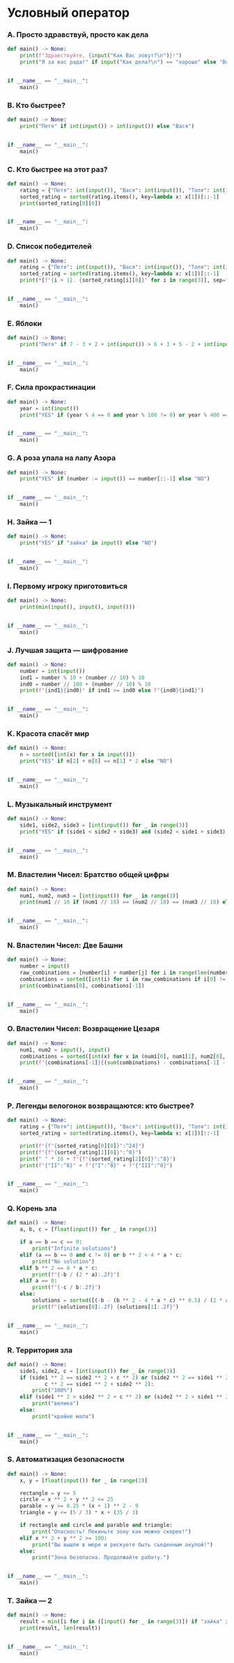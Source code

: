 # Условный оператор

### A. Просто здравствуй, просто как дела

```python
def main() -> None:
    print(f"Здравствуйте, {input("Как Вас зовут?\n")}!")
    print("Я за вас рада!" if input("Как дела?\n") == "хорошо" else "Всё наладится!")


if __name__ == "__main__":
    main()
```

### B. Кто быстрее?

```python
def main() -> None:
    print("Петя" if int(input()) > int(input()) else "Вася")


if __name__ == "__main__":
    main()
```

### C. Кто быстрее на этот раз?

```python
def main() -> None:
    rating = {"Петя": int(input()), "Вася": int(input()), "Толя": int(input())}
    sorted_rating = sorted(rating.items(), key=lambda x: x[1])[::-1]
    print(sorted_rating[0][0])


if __name__ == "__main__":
    main()
```

### D. Список победителей

```python
def main() -> None:
    rating = {"Петя": int(input()), "Вася": int(input()), "Толя": int(input())}
    sorted_rating = sorted(rating.items(), key=lambda x: x[1])[::-1]
    print(*[f"{i + 1}. {sorted_rating[i][0]}" for i in range(3)], sep="\n")


if __name__ == "__main__":
    main()
```

### E. Яблоки

```python
def main() -> None:
    print("Петя" if 7 - 3 + 2 + int(input()) > 6 + 3 + 5 - 2 + int(input()) else "Вася")


if __name__ == "__main__":
    main()
```

### F. Сила прокрастинации

```python
def main() -> None:
    year = int(input())
    print("YES" if (year % 4 == 0 and year % 100 != 0) or year % 400 == 0 else "NO")


if __name__ == "__main__":
    main()
```

### G. А роза упала на лапу Азора

```python
def main() -> None:
    print("YES" if (number := input()) == number[::-1] else "NO")


if __name__ == "__main__":
    main()
```

### H. Зайка — 1

```python
def main() -> None:
    print("YES" if "зайка" in input() else "NO")


if __name__ == "__main__":
    main()
```

### I. Первому игроку приготовиться

```python
def main() -> None:
    print(min(input(), input(), input()))


if __name__ == "__main__":
    main()
```

### J. Лучшая защита — шифрование

```python
def main() -> None:
    number = int(input())
    ind1 = number % 10 + (number // 10) % 10
    ind0 = number // 100 + (number // 10) % 10
    print(f"{ind1}{ind0}" if ind1 >= ind0 else f"{ind0}{ind1}")


if __name__ == "__main__":
    main()
```

### K. Красота спасёт мир

```python
def main() -> None:
    n = sorted([int(x) for x in input()])
    print("YES" if n[2] + n[0] == n[1] * 2 else "NO")


if __name__ == "__main__":
    main()
```

### L. Музыкальный инструмент

```python
def main() -> None:
    side1, side2, side3 = [int(input()) for _ in range(3)]
    print("YES" if (side1 < side2 + side3) and (side2 < side1 + side3) and (side3 < side1 + side2) else "NO")


if __name__ == "__main__":
    main()
```

### M. Властелин Чисел: Братство общей цифры

```python
def main() -> None:
    num1, num2, num3 = [int(input()) for _ in range(3)]
    print(num1 // 10 if (num1 // 10) == (num2 // 10) == (num3 // 10) else num1 % 10)


if __name__ == "__main__":
    main()
```

### N. Властелин Чисел: Две Башни

```python
def main() -> None:
    number = input()
    raw_combinations = [number[i] + number[j] for i in range(len(number)) for j in range(len(number)) if i != j]
    combinations = sorted([int(i) for i in raw_combinations if i[0] != '0'])
    print(combinations[0], combinations[-1])


if __name__ == "__main__":
    main()
```

### O. Властелин Чисел: Возвращение Цезаря

```python
def main() -> None:
    num1, num2 = input(), input()
    combinations = sorted([int(x) for x in (num1[0], num1[1], num2[0], num2[1])])
    print(f"{combinations[-1]}{(sum(combinations) - combinations[-1] - combinations[0]) % 10}{combinations[0]}")


if __name__ == "__main__":
    main()
```

### P. Легенды велогонок возвращаются: кто быстрее?

```python
def main() -> None:
    rating = {"Петя": int(input()), "Вася": int(input()), "Толя": int(input())}
    sorted_rating = sorted(rating.items(), key=lambda x: x[1])[::-1]

    print(f"{f"{sorted_rating[0][0]}":^24}")
    print(f"{f"{sorted_rating[1][0]}":^8}")
    print(" " * 16 + f"{f"{sorted_rating[2][0]}":^8}")
    print(f"{"II":^8}" + f"{"I":^8}" + f"{"III":^8}")


if __name__ == "__main__":
    main()
```

### Q. Корень зла

```python
def main() -> None:
    a, b, c = [float(input()) for _ in range(3)]

    if a == b == c == 0:
        print("Infinite solutions")
    elif (a == b == 0 and c != 0) or b ** 2 < 4 * a * c:
        print("No solution")
    elif b ** 2 == 4 * a * c:
        print(f"{-b / (2 * a):.2f}")
    elif a == 0:
        print(f"{-c / b:.2f}")
    else:
        solutions = sorted([(-b - (b ** 2 - 4 * a * c) ** 0.5) / (2 * a), (-b + (b ** 2 - 4 * a * c) ** 0.5) / (2 * a)])
        print(f"{solutions[0]:.2f} {solutions[1]:.2f}")


if __name__ == "__main__":
    main()
```

### R. Территория зла

```python
def main() -> None:
    side1, side2, c = [int(input()) for _ in range(3)]
    if (side1 ** 2 == side2 ** 2 + c ** 2) or (side2 ** 2 == side1 ** 2 + c ** 2) or (
            c ** 2 == side1 ** 2 + side2 ** 2):
        print("100%")
    elif (side1 ** 2 > side2 ** 2 + c ** 2) or (side2 ** 2 > side1 ** 2 + c ** 2) or (c ** 2 > side1 ** 2 + side2 ** 2):
        print("велика")
    else:
        print("крайне мала")


if __name__ == "__main__":
    main()
```

### S. Автоматизация безопасности

```python
def main() -> None:
    x, y = [float(input()) for _ in range(2)]

    rectangle = y <= 5
    circle = x ** 2 + y ** 2 <= 25
    parable = y >= 0.25 * (x + 1) ** 2 - 9
    triangle = y <= (5 / 3) * x + (35 / 3)

    if rectangle and circle and parable and triangle:
        print("Опасность! Покиньте зону как можно скорее!")
    elif x ** 2 + y ** 2 >= 100:
        print("Вы вышли в море и рискуете быть съеденным акулой!")
    else:
        print("Зона безопасна. Продолжайте работу.")


if __name__ == "__main__":
    main()
```

### T. Зайка — 2

```python
def main() -> None:
    result = min([i for i in ([input() for _ in range(3)]) if "зайка" in i])
    print(result, len(result))


if __name__ == "__main__":
    main()
```